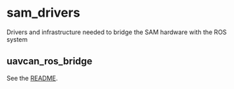 # sam_drivers
Drivers and infrastructure needed to bridge the SAM hardware with the ROS system

## uavcan_ros_bridge

See the [README](https://gitr.sys.kth.se/smarc-project/sam_drivers/blob/master/uavcan_ros_bridge/README.md).
